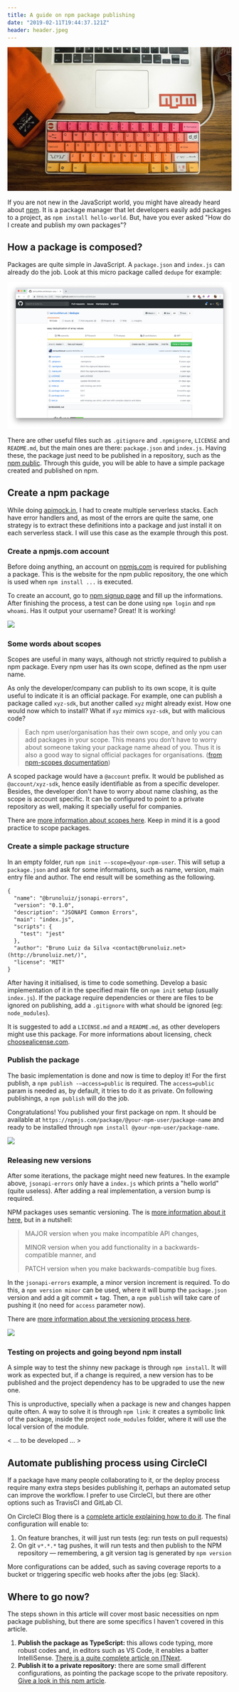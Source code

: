 ```yaml
---
title: A guide on npm package publishing
date: "2019-02-11T19:44:37.121Z"
header: header.jpeg
---
```


![Photo by Paul Esch-Laurent on Unsplash](header.jpeg)

If you are not new in the JavaScript world, you might have already heard about [npm](https://www.npmjs.com/). It is a package manager that let developers easily add packages to a project, as `npm install hello-world`. But, have you ever asked "How do I create and publish my own packages"?

## How a package is composed?

Packages are quite simple in JavaScript. A `package.json` and `index.js` can already do the job. Look at this micro package called `dedupe` for example:

![dedupe repository](dedupe.png)

There are other useful files such as `.gitignore` and `.npmignore`, `LICENSE` and `README.md`, but the main ones are there: `package.json` and `index.js`.  Having these, the package just need to be published in a repository, such as the [npm public](https://www.npmjs.com/). Through this guide, you will be able to have a simple package created and published on npm.

## Create a npm package

While doing [apimock.in](https://apimock.in), I had to create multiple serverless stacks. Each have error handlers and, as most of the errors are quite the same, one strategy is to extract these definitions into a package and just install it on each serverless stack. I will use this case as the example through this post.

### Create a npmjs.com account

Before doing anything, an account on [npmjs.com](https://npmjs.com) is required for publishing a package. This is the website for the npm public repository, the one which is used when  `npm install ...` is executed.

To create an account, go to [npm signup page](https://www.npmjs.com/signup) and fill up the informations. After finishing the process, a test can be done using `npm login` and `npm whoami`. Has it output your username? Great! It is working!

![](https://cdn-images-1.medium.com/max/1600/1*sUm176ELamVqjUF1GUpiVw.gif)

### Some words about scopes

Scopes are useful in many ways, although not strictly required to publish a npm package. Every npm user has its own scope, defined as the npm user name.

As only the developer/company can publish to its own scope, it is quite useful to indicate it is an official package. For example, one can publish a package called `xyz-sdk`, but another called `xyz` might already exist. How one would now which to install? What if `xyz` mimics `xyz-sdk`, but with malicious code?

> Each npm user/organisation has their own scope, and only you can add packages in your scope. This means you don’t have to worry about someone taking your package name ahead of you. Thus it is also a good way to signal official packages for organisations. ([from npm-scopes documentation](https://docs.npmjs.com/misc/scope))

A scoped package would have  a `@account` prefix. It would be published as `@account/xyz-sdk`, hence easily identifiable as from a specific developer. Besides, the developer don't have to worry about name clashing, as the scope is account specific. It can be configured to point to a private repository as well,
making it specially useful for companies.

There are [more information about scopes here](https://docs.npmjs.com/misc/scope). Keep in mind it is a good practice to scope packages.

### Create a simple package structure

In an empty folder, run `npm init —-scope=@your-npm-user`. This will setup a `package.json` and ask for some informations, such as name, version, main entry file and author. The end result will be something as the following.

```
{
  "name": "@brunoluiz/jsonapi-errors",
  "version": "0.1.0",
  "description": "JSONAPI Common Errors",
  "main": "index.js",
  "scripts": {
    "test": "jest"
  },
  "author": "Bruno Luiz da Silva <contact@brunoluiz.net> (http://brunoluiz.net/)",
  "license": "MIT"
}
```

After having it initialised, is time to code something. Develop a basic implementation of it in the specified main file on `npm init` setup (usually `index.js`). If the package require dependencies or there are files to be ignored on publishing, add a `.gitignore` with what should be ignored (eg: `node_modules`).

It is suggested to add a `LICENSE.md` and a `README.md`, as other developers might use this package. For more informations about licensing, check [choosealicense.com](https://choosealicense.com/).

### Publish the package

The basic implementation is done and now is time to deploy it! For the first publish, a `npm publish -—access=public` is required. The `access=public` param is needed as, by default, it tries to do it as private. On following publishings, a `npm publish` will do the job.

Congratulations! You published your first package on npm. It should be available at `https://npmjs.com/package/@your-npm-user/package-name` and ready to be installed through `npm install @your-npm-user/package-name`.

![](https://cdn-images-1.medium.com/max/1600/1*oltzIY-eP8kDiK7mIlUVIQ.gif)

### Releasing new versions

After some iterations, the package might need new features. In the example above, `jsonapi-errors` only have a `index.js` which prints a "hello world" (quite useless). After adding a real implementation, a version bump is required.

NPM packages uses semantic versioning. The is [more information about it here](https://semver.org/), but in a nutshell:

> MAJOR version when you make incompatible API changes,
>
> MINOR version when you add functionality in a backwards-compatible manner, and
>
> PATCH version when you make backwards-compatible bug fixes.

In the `jsonapi-errors` example, a minor version increment is required. To do this, a `npm version minor` can be used, where it will bump the `package.json` version and add a git commit + tag. Then, a `npm publish` will take care of pushing it (no need for `access` parameter now).

There are [more information about the versioning process here](https://docs.npmjs.com/cli/version.html).

![](https://cdn-images-1.medium.com/max/1600/1*gg3mGMbiQMFB7FKQQi8NzQ.gif)

### Testing on projects and going beyond npm install

A simple way to test the shinny new package is through `npm install`. It will work as expected but, if a change is required, a new version has to be published and the project dependency has to be upgraded to use the new one.

This is unproductive, specially when a package is new and changes happen quite often. A way to solve it is through `npm link`: it creates a symbolic link of the package, inside the project `node_modules` folder, where it will use the local version of the module.

< … to be developed … >

## Automate publishing process using CircleCI

If a package have many people collaborating to it, or the deploy process require many extra steps besides publishing it, perhaps an automated setup can improve the workflow. I prefer to use CircleCI, but there are other options such as TravisCI and GitLab CI.

On CircleCI Blog there is a [complete article explaining how to do it](https://circleci.com/blog/publishing-npm-packages-using-circleci-2-0/). The final configuration will enable to:

1. On feature branches, it will just run tests (eg: run tests on pull requests)
1. On git `v*.*.*` tag pushes, it will run tests and then publish to the NPM repository  —  remembering, a git version tag is generated by `npm version` 

More configurations can be added, such as saving coverage reports to a bucket or triggering specific web hooks after the jobs (eg: Slack).

## Where to go now?

The steps shown in this article will cover most basic necessities on npm package publishing, but there are some specifics I haven't covered in this article.

1. **Publish the package as TypeScript:** this allows code typing, more robust codes and, in editors such as VS Code, it enables a batter IntelliSense. [There is a quite complete article on
ITNext](https://itnext.io/step-by-step-building-and-publishing-an-npm-typescript-package-44fe7164964c).
1. **Publish it to a private repository:** there are some small different configurations, as pointing the package scope to the private repository. [Give a look in this npm article](https://docs.npmjs.com/creating-and-publishing-private-packages).
